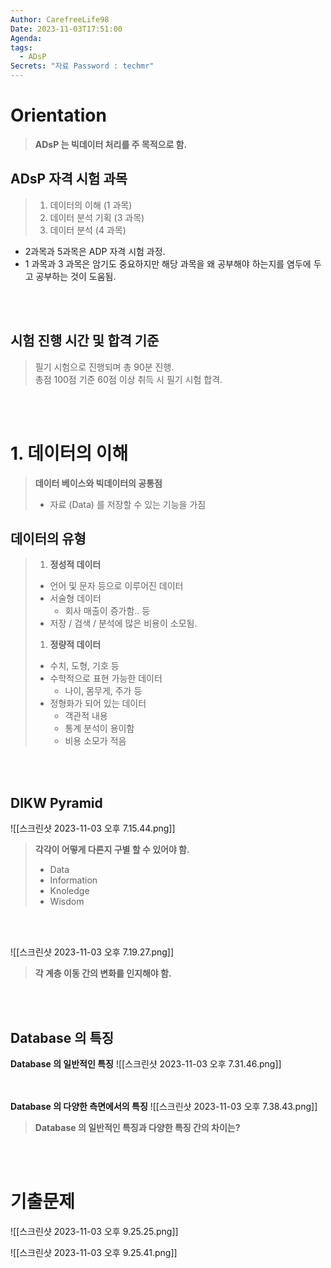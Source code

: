 ```yaml
---
Author: CarefreeLife98
Date: 2023-11-03T17:51:00
Agenda: 
tags:
  - ADsP
Secrets: "자료 Password : techmr"
---
```

# Orientation
> **ADsP 는 빅데이터 처리를 주 목적으로 함.**
## ADsP 자격 시험 과목
> 1. 데이터의 이해 (1 과목)
> 2. 데이터 분석 기획 (3 과목)
> 3. 데이터 분석 (4 과목)
- 2과목과 5과목은 ADP 자격 시험 과정.
- 1 과목과 3 과목은 암기도 중요하지만 해당 과목을 왜 공부해야 하는지를 염두에 두고 공부하는 것이 도움됨.

<br><br>
## 시험 진행 시간 및 합격 기준
> 필기 시험으로 진행되며 총 90분 진행.<br>
> 총점 100점 기준 60점 이상 취득 시 필기 시험 합격.

<br><br>

# 1. 데이터의 이해
> **데이터 베이스와 빅데이터의 공통점**
> - 자료 (Data) 를 저장할 수 있는 기능을 가짐

## 데이터의 유형
> 1. **정성적 데이터**
> 	- 언어 및 문자 등으로 이루어진 데이터
> 	- 서술형 데이터
> 		- 회사 매출이 증가함.. 등
> 	- 저장 / 검색 / 분석에 많은 비용이 소모됨.
> 1. **정량적 데이터**
> 	- 수치, 도형, 기호 등
> 	- 수학적으로 표현 가능한 데이터
> 		- 나이, 몸무게, 주가 등
> 	- 정형화가 되어 있는 데이터
> 		- 객관적 내용
> 		- 통계 분석이 용이함
> 		- 비용 소모가 적음

<br><br>

## DIKW Pyramid
![[스크린샷 2023-11-03 오후 7.15.44.png]]
> **각각이 어떻게 다른지 구별 할 수 있어야 함.**
> - Data
> - Information
> - Knoledge
> - Wisdom

<br><br>

![[스크린샷 2023-11-03 오후 7.19.27.png]]
> **각 계층 이동 간의 변화를 인지해야 함.**

<br><br>
## Database 의 특징
**Database 의 일반적인 특징**
![[스크린샷 2023-11-03 오후 7.31.46.png]]

<br><br>
**Database 의 다양한 측면에서의 특징**
![[스크린샷 2023-11-03 오후 7.38.43.png]]
> **Database 의 일반적인 특징과 다양한 특징 간의 차이는?**

<br><br>
# 기출문제

![[스크린샷 2023-11-03 오후 9.25.25.png]]

![[스크린샷 2023-11-03 오후 9.25.41.png]]

